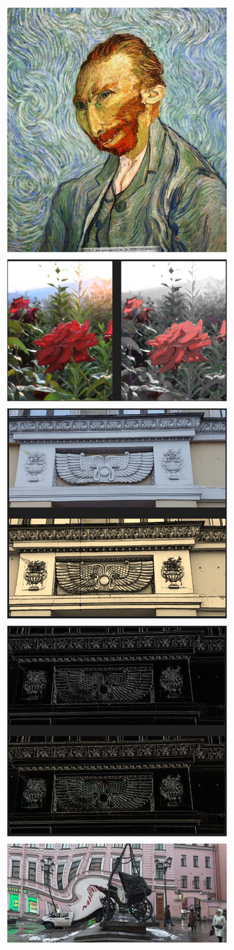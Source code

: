 ![](https://raw.githubusercontent.com/unton3ton/Open-your-eyes-open-your-mind-OpenCV/main/imgs/result_46.jpg)

![](https://raw.githubusercontent.com/unton3ton/Open-your-eyes-open-your-mind-OpenCV/main/imgs/Color_filtering.jpg)

![](https://raw.githubusercontent.com/unton3ton/Open-your-eyes-open-your-mind-OpenCV/main/imgs/Style_Filter-and-sepia-test11.jpg)

![](https://raw.githubusercontent.com/unton3ton/Open-your-eyes-open-your-mind-OpenCV/main/imgs/Mexican_hat_and_Mexican_hat_plus_sepia-test11.jpg)

![](https://raw.githubusercontent.com/unton3ton/Open-your-eyes-open-your-mind-OpenCV/main/imgs/result-8.jpg)
